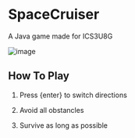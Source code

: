 # SpaceCruiser
A Java game made for ICS3U8G

![image](https://user-images.githubusercontent.com/62809012/127232145-e2af55d9-8858-4695-bc5b-8565dbffd3eb.png)

## How To Play

1. Press {enter} to switch directions

2. Avoid all obstancles

3. Survive as long as possible

